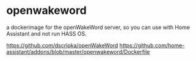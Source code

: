 # openwakeword
a dockerimage for the openWakeWord server, so you can use with Home Assistant and not run HASS OS.

https://github.com/dscripka/openWakeWord
https://github.com/home-assistant/addons/blob/master/openwakeword/Dockerfile
